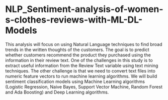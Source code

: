 # NLP_Sentiment-analysis-of-women-s-clothes-reviews-with-ML-DL-Models
This analysis will focus on using Natural Language techniques to find broad trends in the written thoughts of the customers. The goal is to predict whether customers recommend the product they purchased using the information in their review text.  One of the challenges in this study is to extract useful information from the Review Text variable using text mining techniques. The other challenge is that we need to convert text files into numeric feature vectors to run machine learning algorithms.  We will build sentiment classification models using Machine Learning algorithms (Logistic Regression, Naive Bayes, Support Vector Machine, Random Forest and Ada Boosting) and Deep Learning algorithms.
